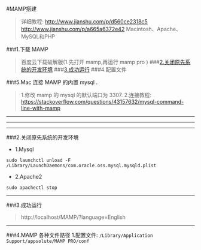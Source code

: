 #MAMP搭建
>详细教程: http://www.jianshu.com/p/d560ce2318c5
>http://www.jianshu.com/p/a665a6372e42
>Macintosh、Apache、MySQL和PHP



###1.下载 MAMP
>百度云下载破解版(1.先打开 mamp,再运行 mamp pro )
###[2.关闭原先系统的开发环境](#close_pre_envi)
###[3.成功运行](#successful)
###4.配置文件

###5.Mac 连接 MAMP 的内置 mysql .
>1.修改 mamp 的 mysql 的默认端口为 3307.
>2.连接教程: https://stackoverflow.com/questions/43157632/mysql-command-line-with-mamp

***
***
***

###2.关闭原先系统的开发环境<a name="close_pre_envi"/>
* 1.Mysql
```
sudo launchctl unload -F /Library/LaunchDaemons/com.oracle.oss.mysql.mysqld.plist
```
* 2.Apache2
```
sudo apachectl stop
```

***

###3.成功运行<a name="successful"/>
>http://localhost/MAMP/?language=English

***
###4.MAMP 各种文件路径
1.配置文件:
```/Library/Application Support/appsolute/MAMP PRO/conf```





